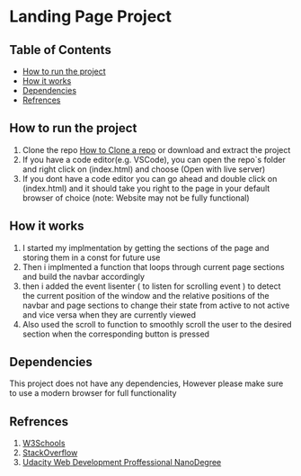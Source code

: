 # Landing Page Project

## Table of Contents

* [How to run the project](#Howtoruntheproject)
* [How it works](#Howitworks)
* [Dependencies](#Dependencies)
* [Refrences](#Refrences)


## 


## How to run the project
1) Clone the repo [How to Clone a repo](https://docs.github.com/en/github/creating-cloning-and-archiving-repositories/cloning-a-repository) or download and extract the project 
2) If you have a code editor(e.g. VSCode), you can open the repo`s folder and right click on (index.html) and choose (Open with live server)
3) If you dont have a code editor you can go ahead and double click on (index.html) and it should take you right to the page in your default browser of choice (note: Website may not be fully functional) 

## How it works
  
1) I started my implmentation by getting the sections of the page and storing them in a const for future use
2) Then i implmented a function that loops through current page sections and build the navbar accordingly 
3) then i added the event lisenter ( to listen for scrolling event ) to detect the current position of the window and the relative positions of the navbar and page sections to change their state from active to not active and vice versa when they are currently viewed
4) Also used the scroll to function to smoothly scroll the user to the desired section when the corresponding button is pressed

## Dependencies 
This project does not have any dependencies, However please make sure to use a modern browser for full functionality 

## Refrences 
1) [W3Schools](https://www.w3schools.com/)
2) [StackOverflow](https://stackoverflow.com/)
3) [Udacity Web Development Proffessional NanoDegree](https://www.udacity.com/course/front-end-web-developer-nanodegree--nd0011)